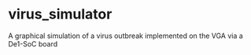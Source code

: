 # virus_simulator
A graphical simulation of a virus outbreak implemented on the VGA via a De1-SoC board
